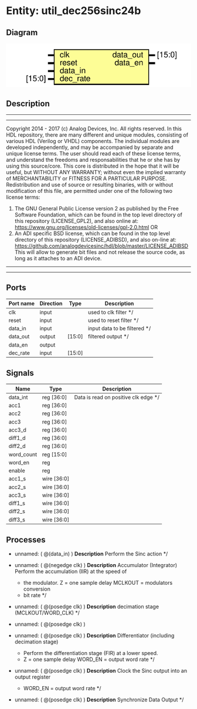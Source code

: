 # Entity: util_dec256sinc24b

## Diagram

![Diagram](util_dec256sinc24b.svg "Diagram")
## Description

***************************************************************************
 ***************************************************************************
 Copyright 2014 - 2017 (c) Analog Devices, Inc. All rights reserved.
 In this HDL repository, there are many different and unique modules, consisting
 of various HDL (Verilog or VHDL) components. The individual modules are
 developed independently, and may be accompanied by separate and unique license
 terms.
 The user should read each of these license terms, and understand the
 freedoms and responsabilities that he or she has by using this source/core.
 This core is distributed in the hope that it will be useful, but WITHOUT ANY
 WARRANTY; without even the implied warranty of MERCHANTABILITY or FITNESS FOR
 A PARTICULAR PURPOSE.
 Redistribution and use of source or resulting binaries, with or without modification
 of this file, are permitted under one of the following two license terms:
   1. The GNU General Public License version 2 as published by the
      Free Software Foundation, which can be found in the top level directory
      of this repository (LICENSE_GPL2), and also online at:
      <https://www.gnu.org/licenses/old-licenses/gpl-2.0.html>
 OR
   2. An ADI specific BSD license, which can be found in the top level directory
      of this repository (LICENSE_ADIBSD), and also on-line at:
      https://github.com/analogdevicesinc/hdl/blob/master/LICENSE_ADIBSD
      This will allow to generate bit files and not release the source code,
      as long as it attaches to an ADI device.
 ***************************************************************************
 ***************************************************************************
 
## Ports

| Port name | Direction | Type   | Description                  |
| --------- | --------- | ------ | ---------------------------- |
| clk       | input     |        | used to clk filter */        |
| reset     | input     |        | used to reset filter */      |
| data_in   | input     |        | input data to be filtered */ |
| data_out  | output    | [15:0] | filtered output */           |
| data_en   | output    |        |                              |
| dec_rate  | input     | [15:0] |                              |
## Signals

| Name       | Type        | Description                           |
| ---------- | ----------- | ------------------------------------- |
| data_int   | reg [36:0]  | Data is read on positive clk edge */  |
| acc1       | reg [36:0]  |                                       |
| acc2       | reg [36:0]  |                                       |
| acc3       | reg [36:0]  |                                       |
| acc3_d     | reg [36:0]  |                                       |
| diff1_d    | reg [36:0]  |                                       |
| diff2_d    | reg [36:0]  |                                       |
| word_count | reg [15:0]  |                                       |
| word_en    | reg         |                                       |
| enable     | reg         |                                       |
| acc1_s     | wire [36:0] |                                       |
| acc2_s     | wire [36:0] |                                       |
| acc3_s     | wire [36:0] |                                       |
| diff1_s    | wire [36:0] |                                       |
| diff2_s    | wire [36:0] |                                       |
| diff3_s    | wire [36:0] |                                       |
## Processes
- unnamed: ( @(data_in) )
**Description**
Perform the Sinc action */

- unnamed: ( @(negedge clk) )
**Description**
Accumulator (Integrator) Perform the accumulation (IIR) at the speed of
   * the modulator. Z = one sample delay MCLKOUT = modulators conversion
   * bit rate */

- unnamed: ( @(posedge clk) )
**Description**
decimation stage (MCLKOUT/WORD_CLK) */

- unnamed: ( @(posedge clk) )
- unnamed: ( @(posedge clk) )
**Description**
Differentiator (including decimation stage)
   * Perform the differentiation stage (FIR) at a lower speed.
   * Z = one sample delay WORD_EN = output word rate */

- unnamed: ( @(posedge clk) )
**Description**
Clock the Sinc output into an output register
   * WORD_EN = output word rate */

- unnamed: ( @(posedge clk) )
**Description**
Synchronize Data Output */

